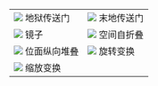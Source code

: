 |||
|-|-|
|![](https://qouteall-1.oss-accelerate-overseas.aliyuncs.com/2020-07-13-21-38-25.png) 地狱传送门|![](https://qouteall-1.oss-accelerate-overseas.aliyuncs.com/2020-05-26-21-55-16.png) 末地传送门|
|![](https://qouteall-1.oss-accelerate-overseas.aliyuncs.com/2020-05-26-21-58-45.png) 镜子|![](https://qouteall-1.oss-accelerate-overseas.aliyuncs.com/2020-05-26-22-03-59.png) 空间自折叠|
|![](https://qouteall-1.oss-accelerate-overseas.aliyuncs.com/2020-10-18-21-55-30.png) 位面纵向堆叠|![](https://qouteall-1.oss-accelerate-overseas.aliyuncs.com/2020-08-06-12-18-32.png) 旋转变换|
|![](https://qouteall-1.oss-accelerate-overseas.aliyuncs.com/2020-09-15-21-13-34.png) 缩放变换||










